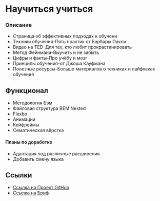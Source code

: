 # Научиться учиться

### Описание
- Страница об эффективных подходах к обучени
- Техники обучения-Пять практик от Барбары Оакли
- Видео нa TED-Для тех, кто любит прокрастинировать
- Метод Фейнмана-Выучить и не забыть
- Цифры и факты-Про учёбу и мозг
- Принципы обучения-от Джоша Кауфмана
- Полезные ресурсы-Больше материалов о техниках и лайфхаках обучения

## Функционал
- Методология Бэм
- Файловая структура BEM Nested
- Flexbo
- Анимации
- Кейфреймы
- Сематическая вёрстка 

#### Планы по доработке 
- Адаптация под различные расширения 
- Добавить смену языка

## Ссылки
- [Ссылка на  Проект GitHub](https://github.com/yana-yanchenko/how-to-learn)
- [Ссылка на Бриф](https://code.s3.yandex.net/web-developer/project-1/sprint-1-brief.pdf)


